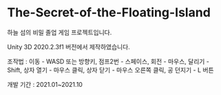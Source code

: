# The-Secret-of-the-Floating-Island
하늘 섬의 비밀 졸업 게임 프로젝트입니다.

Unity 3D 2020.2.3f1 버전에서 제작하였습니다.

조작법 : 이동 - WASD 또는 방향키, 점프2번 - 스페이스, 회전 - 마우스, 달리기 - Shift, 상자 열기 - 마우스 클릭, 상자 닫기 - 마우스 오른쪽 클릭, 공 던지기 - L 버튼

개발 기간 : 2021.01~2021.10
